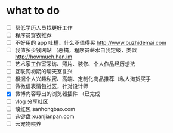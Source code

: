 # what to do
- [ ] 帮低学历人员找更好工作
- [ ] 程序员穿衣推荐
- [ ] 不好用的 app 吐槽、什么不值得买 http://www.buzhidemai.com
- [ ] 我值多少钱网站 （恶搞，程序员薪水自我定级，类似 http://howmuch.han.im
- [ ] 艺术家工作室采访、照片、装修、个人作品经历想法
- [ ] 互联网初期的聊天室复兴
- [ ] 根据个人兴趣私密、高端、定制化商品推荐（私人淘货买手
- [ ] 做微信表情包社区，针对设计师
- [x] 微博内容导出的浏览器插件 （已完成
- [ ] vlog 分享社区
- [ ] 散红包 sanhongbao.com
- [ ] 选键盘 xuanjianpan.com
- [ ] 云宠物喂养